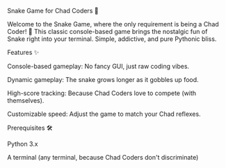 Snake Game for Chad Coders 🐍

Welcome to the Snake Game, where the only requirement is being a Chad Coder! 💪 This classic console-based game brings the nostalgic fun of Snake right into your terminal. Simple, addictive, and pure Pythonic bliss.

Features ✨

Console-based gameplay: No fancy GUI, just raw coding vibes.

Dynamic gameplay: The snake grows longer as it gobbles up food.

High-score tracking: Because Chad Coders love to compete (with themselves).

Customizable speed: Adjust the game to match your Chad reflexes.

Prerequisites 🛠️

Python 3.x

A terminal (any terminal, because Chad Coders don't discriminate)
